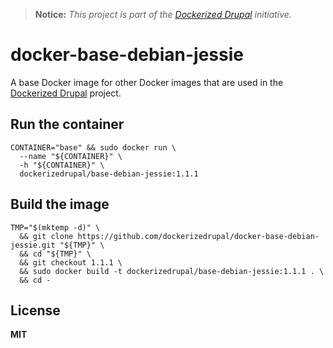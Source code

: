 > **Notice:** *This project is part of the [Dockerized Drupal](https://dockerizedrupal.com/) initiative.*

# docker-base-debian-jessie

A base Docker image for other Docker images that are used in the [Dockerized Drupal](https://dockerizedrupal.com/) project.

## Run the container

    CONTAINER="base" && sudo docker run \
      --name "${CONTAINER}" \
      -h "${CONTAINER}" \
      dockerizedrupal/base-debian-jessie:1.1.1

## Build the image

    TMP="$(mktemp -d)" \
      && git clone https://github.com/dockerizedrupal/docker-base-debian-jessie.git "${TMP}" \
      && cd "${TMP}" \
      && git checkout 1.1.1 \
      && sudo docker build -t dockerizedrupal/base-debian-jessie:1.1.1 . \
      && cd -

## License

**MIT**
